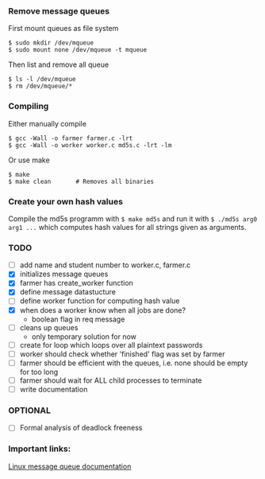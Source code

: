 ### Remove message queues

First mount queues as file system

```
$ sudo mkdir /dev/mqueue
$ sudo mount none /dev/mqueue -t mqueue
```

Then list and remove all queue

```
$ ls -l /dev/mqueue
$ rm /dev/mqueue/*
```

### Compiling

Either manually compile

```
$ gcc -Wall -o farmer farmer.c -lrt
$ gcc -Wall -o worker worker.c md5s.c -lrt -lm
```

Or use make

```
$ make
$ make clean       # Removes all binaries
```

### Create your own hash values

Compile the md5s programm with `$ make md5s` and run it with `$ ./md5s arg0 arg1 ...` which computes hash values for all strings given as arguments.

### TODO

- [ ] add name and student number to worker.c, farmer.c
- [x] initializes message queues
- [x] farmer has create_worker function
- [x] define message datastucture
- [ ] define worker function for computing hash value
- [x] when does a worker know when all jobs are done?
  - boolean flag in req message
- [ ] cleans up queues
  - only temporary solution for now
- [ ] create for loop which loops over all plaintext passwords
- [ ] worker should check whether 'finished' flag was set by farmer
- [ ] farmer should be efficient with the queues, i.e. none should be empty for too long
- [ ] farmer should wait for ALL child processes to terminate
- [ ] write documentation

### OPTIONAL

- [ ] Formal analysis of deadlock freeness

### Important links:

[Linux message queue documentation](http://man7.org/linux/man-pages/man7/mq_overview.7.html)
